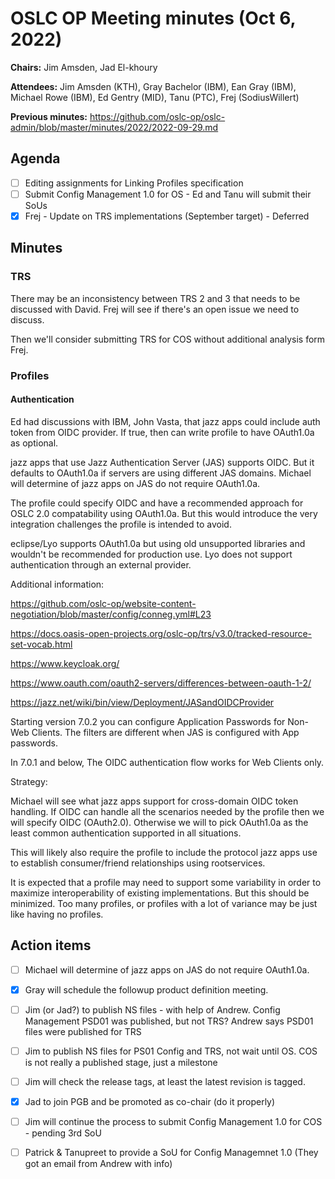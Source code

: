 # OSLC OP Meeting minutes (Oct 6, 2022)

**Chairs:** Jim Amsden, Jad El-khoury

**Attendees:** Jim Amsden (KTH), Gray Bachelor (IBM), Ean Gray (IBM), Michael Rowe (IBM), Ed Gentry (MID), Tanu (PTC), Frej (SodiusWillert)

**Previous minutes:** https://github.com/oslc-op/oslc-admin/blob/master/minutes/2022/2022-09-29.md

## Agenda

- [ ] Editing assignments for Linking Profiles specification
- [ ] Submit Config Management 1.0 for OS - Ed and Tanu will submit their SoUs
- [x] Frej - Update on TRS implementations (September target) - Deferred

## Minutes

### TRS
There may be an inconsistency between TRS 2 and 3 that needs to be discussed with David. Frej will see if there's an open issue we need to discuss. 

Then we'll consider submitting TRS for COS without additional analysis form Frej. 

### Profiles

#### Authentication

Ed had discussions with IBM, John Vasta, that jazz apps could include auth token from OIDC provider. If true, then can write profile to have OAuth1.0a as optional. 

jazz apps that use Jazz Authentication Server (JAS) supports OIDC. But it defaults to OAuth1.0a if servers are using different JAS domains. Michael will determine of jazz apps on JAS do not require OAuth1.0a. 

The profile could specify OIDC and have a recommended approach for OSLC 2.0 compatability using OAuth1.0a. But this would introduce the very integration challenges the profile is intended to avoid. 

eclipse/Lyo supports OAuth1.0a but using old unsupported libraries and wouldn't be recommended for production use. Lyo does not support authentication through an external provider.

Additional information:

https://github.com/oslc-op/website-content-negotiation/blob/master/config/conneg.yml#L23
 
https://docs.oasis-open-projects.org/oslc-op/trs/v3.0/tracked-resource-set-vocab.html
 
https://www.keycloak.org/
 
https://www.oauth.com/oauth2-servers/differences-between-oauth-1-2/
 
https://jazz.net/wiki/bin/view/Deployment/JASandOIDCProvider
 
Starting version 7.0.2 you can configure Application Passwords for Non-Web Clients. The filters are different when JAS is configured with App passwords.

In 7.0.1 and below, The OIDC authentication flow works for Web Clients only. 

Strategy: 

Michael will see what jazz apps support for cross-domain OIDC token handling. If OIDC can handle all the scenarios needed by the profile then we will specify OIDC (OAuth2.0). Otherwise we will to pick OAuth1.0a as the least common authentication supported in all situations.

This will likely also require the profile to include the protocol jazz apps use to establish consumer/friend relationships using rootservices.

It is expected that a profile may need to support some variability in order to maximize interoperability of existing implementations. But this should be minimized. Too many profiles, or profiles with a lot of variance may be just like having no profiles.


## Action items

- [ ] Michael will determine of jazz apps on JAS do not require OAuth1.0a. 
- [x] Gray will schedule the followup product definition meeting.
- [ ] Jim (or Jad?) to publish NS files - with help of Andrew. Config Management PSD01 was published, but not TRS? Andrew says PSD01 files were published for TRS 
- [ ] Jim to publish NS files for PS01 Config and TRS, not wait until OS. COS is not really a published stage, just a milestone 

- [ ] Jim will check the release tags, at least the latest revision is tagged.
- [x] Jad to join PGB and be promoted as co-chair (do it properly)
- [ ] Jim will continue the process to submit Config Management 1.0 for COS - pending 3rd SoU
- [ ] Patrick & Tanupreet to provide a SoU for Config Managemnet 1.0 (They got an email from Andrew with info)

